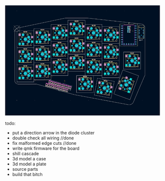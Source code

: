 ![screenshot of the corne](https://github.com/HamNuggets/temu_corne/blob/main/screenshot.png?raw=true)

todo:

- put a direction arrow in the diode cluster
- double check all wiring //done
- fix malformed edge cuts //done
- write qmk firmware for the board
- shill cascade
- 3d model a case
- 3d model a plate
- source parts
- build that bitch
